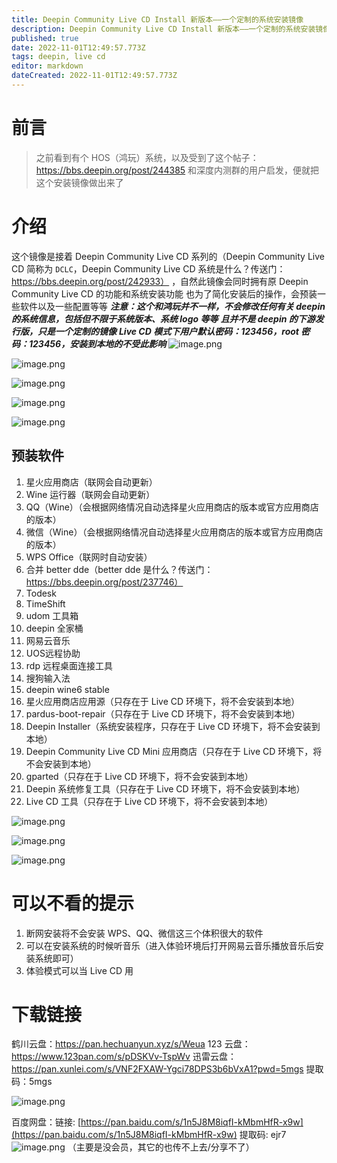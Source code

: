 ```yaml
---
title: Deepin Community Live CD Install 新版本——一个定制的系统安装镜像
description: Deepin Community Live CD Install 新版本——一个定制的系统安装镜像
published: true
date: 2022-11-01T12:49:57.773Z
tags: deepin, live cd
editor: markdown
dateCreated: 2022-11-01T12:49:57.773Z
---
```


# 前言

> 之前看到有个 HOS（鸿玩）系统，以及受到了这个帖子：https://bbs.deepin.org/post/244385 和深度内测群的用户启发，便就把这个安装镜像做出来了

# 介绍

这个镜像是接着 Deepin Community Live CD 系列的（Deepin Community Live CD 简称为 `DCLC`，Deepin Community Live CD 系统是什么？传送门：https://bbs.deepin.org/post/242933） ，自然此镜像会同时拥有原 Deepin Community Live CD 的功能和系统安装功能
也为了简化安装后的操作，会预装一些软件以及一些配置等等
***注意：这个和鸿玩并不一样，不会修改任何有关 deepin 的系统信息，包括但不限于系统版本、系统 logo 等等***
***且并不是 deepin 的下游发行版，只是一个定制的镜像***
***Live CD 模式下用户默认密码：123456，root 密码：123456，安装到本地的不受此影响***
![image.png](https://storage.deepin.org/thread/202210231137072181_image.png)

![image.png](https://storage.deepin.org/thread/202210231147038996_image.png)

![image.png](https://storage.deepin.org/thread/202210231157439386_image.png)

![image.png](https://storage.deepin.org/thread/202210231157552632_image.png)

![image.png](https://storage.deepin.org/thread/202210231158032520_image.png)

## 预装软件

1. 星火应用商店（联网会自动更新）
2. Wine 运行器（联网会自动更新）
3. QQ（Wine）（会根据网络情况自动选择星火应用商店的版本或官方应用商店的版本）
4. 微信（Wine）（会根据网络情况自动选择星火应用商店的版本或官方应用商店的版本）
5. WPS Office（联网时自动安装）
6. 合并 better dde（better dde 是什么？传送门：https://bbs.deepin.org/post/237746）
7. Todesk
8. TimeShift
9. udom 工具箱
10. deepin 全家桶
11. 网易云音乐
12. UOS远程协助
13. rdp 远程桌面连接工具
14. 搜狗输入法
15. deepin wine6 stable
16. 星火应用商店应用源（只存在于 Live CD 环境下，将不会安装到本地）
17. pardus-boot-repair（只存在于 Live CD 环境下，将不会安装到本地）
18. Deepin Installer（系统安装程序，只存在于 Live CD 环境下，将不会安装到本地）
19. Deepin Community Live CD Mini 应用商店（只存在于 Live CD 环境下，将不会安装到本地）
20. gparted（只存在于 Live CD 环境下，将不会安装到本地）
21. Deepin 系统修复工具（只存在于 Live CD 环境下，将不会安装到本地）
22. Live CD 工具（只存在于 Live CD 环境下，将不会安装到本地）

![image.png](https://storage.deepin.org/thread/202210231138041853_image.png)

![image.png](https://storage.deepin.org/thread/202210231138268795_image.png)

![image.png](https://storage.deepin.org/thread/202210231138481393_image.png)

# 可以不看的提示

1. 断网安装将不会安装 WPS、QQ、微信这三个体积很大的软件
2. 可以在安装系统的时候听音乐（进入体验环境后打开网易云音乐播放音乐后安装系统即可）
3. 体验模式可以当 Live CD 用

# 下载链接

鹤川云盘：https://pan.hechuanyun.xyz/s/Weua
123 云盘：https://www.123pan.com/s/pDSKVv-TspWv
迅雷云盘：https://pan.xunlei.com/s/VNF2FXAW-Ygci78DPS3b6bVxA1?pwd=5mgs   提取码：5mgs

![image.png](https://storage.deepin.org/thread/202210231313582420_image.png)

百度网盘：链接: [https://pan.baidu.com/s/1n5J8M8iqfI-kMbmHfR-x9w](https://pan.baidu.com/s/1n5J8M8iqfI-kMbmHfR-x9w) 提取码: ejr7
![image.png](https://storage.deepin.org/thread/202203201435562540_image.png)
（主要是没会员，其它的也传不上去/分享不了）
